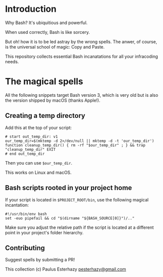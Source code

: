 # Introduction

Why Bash? It's ubiquitious and powerful.

When used correctly, Bash is like sorcery.

But oh! how it is to be led astray by the wrong spells. The anwer, of course, is the universal school of magic: Copy and Paste.

This repository collects essential Bash incanatations for all your infracoding needs.

# The magical spells

All the following snippets target Bash version 3, which is very old but is also the version shipped by macOS (thanks Apple!).

## Creating a temp directory

Add this at the top of your script:

```
# start out_temp_dir: v1
our_temp_dir=$(mktemp -d 2>/dev/null || mktemp -d -t 'our_temp_dir')
function cleanup_temp_dir() { rm -rf "$our_temp_dir" ; } && trap "cleanup_temp_dir" EXIT
# end out_temp_dir
```

Then you can use `$our_temp_dir`.

This works on Linux and macOS.

## Bash scripts rooted in your project home

If your script is located in `$PROJECT_ROOT/bin`, use the following magical incantation:

```
#!/usr/bin/env bash
set -euo pipefail && cd "$(dirname "${BASH_SOURCE[0]}")/.."
```

Make sure you adjust the relative path if the script is located at a different point in your project's folder hierarchy.

## Contributing

Suggest spells by submitting a PR!

This collection (c) Paulus Esterhazy <pesterhazy@gmail.com>
